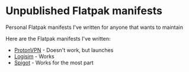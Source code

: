 # Unpublished Flatpak manifests

Personal Flatpak manifests I've written for anyone that wants to maintain

Here are the Flatpak manifests I've written:
- [ProtonVPN](https://github.com/TheEvilSkeleton/flatpaks/tree/com.protonvpn.ProtonVPN) - Doesn't work, but launches
- [Logisim](https://github.com/TheEvilSkeleton/flatpaks/tree/net.sourceforge.carlburch.Logisim) - Works
- [Spigot](https://github.com/TheEvilSkeleton/flatpaks/tree/org.spigotmc.Spigot) - Works for the most part
